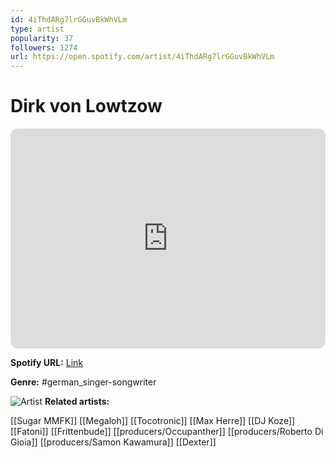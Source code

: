 ```yaml
---
id: 4iThdARg7lrGGuvBkWhVLm
type: artist
popularity: 37
followers: 1274
url: https://open.spotify.com/artist/4iThdARg7lrGGuvBkWhVLm
---
```

# Dirk von Lowtzow

<iframe style="border-radius:12px" src="https://open.spotify.com/embed/artist/4iThdARg7lrGGuvBkWhVLm" width="100%" height="352" frameBorder="0" allowfullscreen="" allow="autoplay; clipboard-write; encrypted-media; fullscreen; picture-in-picture" loading="lazy"></iframe>

**Spotify URL:** [Link](https://open.spotify.com/artist/4iThdARg7lrGGuvBkWhVLm)

**Genre:**  #german_singer-songwriter

![Artist](https://i.scdn.co/image/ab67616d0000b273b97f03ea685ab6d05f66cadd)
**Related artists:**

[[Sugar MMFK]]
[[Megaloh]]
[[Tocotronic]]
[[Max Herre]]
[[DJ Koze]]
[[Fatoni]]
[[Frittenbude]]
[[producers/Occupanther]]
[[producers/Roberto Di Gioia]]
[[producers/Samon Kawamura]]
[[Dexter]]

